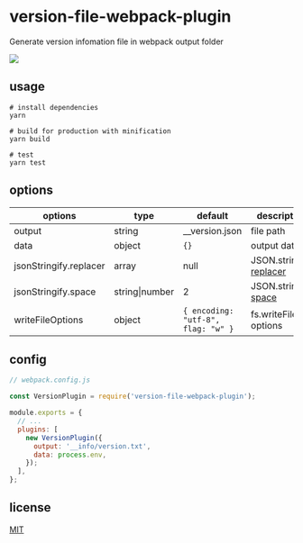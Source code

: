 # version-file-webpack-plugin

Generate version infomation file in webpack output folder

[![](https://img.shields.io/github/license/wangcch/version-file-webpack-plugin)](https://github.com/wangcch/version-file-webpack-plugin/blob/main/LICENSE)

## usage

```
# install dependencies
yarn

# build for production with minification
yarn build

# test
yarn test
```

## options

| options                | type           | default                            | description                                                                                                                |
| ---------------------- | -------------- | ---------------------------------- | -------------------------------------------------------------------------------------------------------------------------- |
| output                 | string         | \_\_version.json                   | file path                                                                                                                  |
| data                   | object         | `{}`                               | output data                                                                                                                |
| jsonStringify.replacer | array          | null                               | JSON.stringify [replacer](https://developer.mozilla.org/en-US/docs/Web/JavaScript/Reference/Global_Objects/JSON/stringify) |
| jsonStringify.space    | string\|number | 2                                  | JSON.stringify [space](https://developer.mozilla.org/en-US/docs/Web/JavaScript/Reference/Global_Objects/JSON/stringify)    |
| writeFileOptions       | object         | `{ encoding: "utf-8", flag: "w" }` | fs.writeFile options                                                                                                       |

## config

```js
// webpack.config.js

const VersionPlugin = require('version-file-webpack-plugin');

module.exports = {
  // ...
  plugins: [
    new VersionPlugin({
      output: '__info/version.txt',
      data: process.env,
    });
  ],
};
```

## license

[MIT](./LICENSE)
